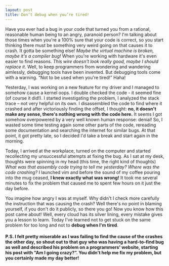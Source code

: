 ```yaml
---
layout: post
title: Don’t debug when you’re tired!
---
```


Have you ever had a bug in your code that turned you from a rational, reasonable human being to an angry, paranoid person? I'm talking about those times when you're a 100% sure that your code is correct, so you start thinking there must be something very weird going on that causes it to crash. It gotta be something else! _Maybe the virtual machine is broken, maybe it's a compiler bug!_ When you're working with hardware it's even easier to find reasons. _This wire doesn't look really good, maybe I should replace it_. Well, to keep programmers from wondering and wandering aimlessly, debugging tools have been invented. But debugging tools come with a warning. “Not to be used when you're tired!” Haha! 

Yesterday, I was working on a new feature for my driver and I managed to somehow cause a kernel oops. I double checked the code - it seemed fine (of course it did!). I started investigating the problem, I analyzed the stack trace – not very helpful on its own. I disassembled the code to find where it crashed and after victoriously finding the offset, I thought: **no, it doesn't make any sense, there's nothing wrong with the code here.** It seems I got somehow overpowered by a very well known human response: denial! So, I wasted some time testing again some other parts of the code, rereading some documentation and searching the internet for similar bugs. At that point, it got pretty late, so I decided I'd take a break and start again in the morning.

Today, I arrived at the workplace, turned on the computer and started recollecting my unsuccessful attempts at fixing the bug. As I sat at my desk, thoughts were spinning in my head (this time, the right kind of thoughts) _What was that assembly code trying to tell me yesterday? Where was the code crashing?_ I launched vim and before the sound of my coffee pouring into the mug ceased, **I knew exactly what was wrong!** It took me several minutes to fix the problem that caused me to spent few hours on it just the day before. 

You imagine how angry I was at myself. Why didn't I check more carefully the instruction that was causing the crash? Well there's no point in blaming yourself, if you don't do it publicly, so there you go! Now you know how this post came about!
Well, every cloud has its silver lining, every mistake gives you a lesson to learn. Today I've learned not to get stuck on the same problem for too long and not to **debug when I'm tired**.

#### P.S. I felt pretty miserable as I was failing to find the cause of the crashes the other day, so shout out to that guy who was having a hard-to-find bug as well and described his problem on a programmers' website, starting his post with **“Am I going crazy?”**. You didn't help me fix my problem, but you certainly made my day better!
